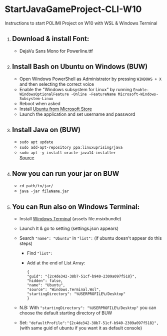 # StartJavaGameProject-CLI-W10
Instructions to start POLIMI Project on W10 with WSL &amp; Windows Terminal

1. ## Download & install Font:
	* DejaVu Sans Mono for Powerline.ttf

2. ## Install Bash on Ubuntu on Windows (BUW)
	* Open Windows PowerShell as Administrator by pressing ```WINDOWS + X``` and then selecting the correct voice
	* Enable the "Windows subsystem for Linux" by running ```Enable-WindowsOptionalFeature -Online -FeatureName Microsoft-Windows-Subsystem-Linux```
	* Reboot when asked
	* Install [Ubuntu from Microsoft Store](https://www.microsoft.com/store/p/ubuntu/9nblggh4msv6)
	* Launch the application and set username and password
  
3. ## Install Java on (BUW)
  	* ```sudo apt update```
  	* ```sudo add-apt-repository ppa:linuxuprising/java```
  	* ```sudo apt -y install oracle-java14-installer```
  	<br>[Source](https://computingforgeeks.com/how-to-install-java-14-on-ubuntu-debian/)
  
4. ## Now you can run your jar on BUW
  	* ```cd path/to/jar/```
  	* ```java -jar fileName.jar```
  
5. ## You can Run also on Windows Terminal:
  	* Install [Windows Terminal](https://github.com/microsoft/terminal/releases) (assets file.msixbundle)
  
  	* Launch It & go to setting (settings.json appears)
  	* Search ```"name": "Ubuntu"``` in ```"list":``` (if ubuntu doesn't appear do this steps)<br>
		* Find ```"list":```<br>
    
		* Add at the end of List Array:
		    ```
		    {
			"guid": "{2c4de342-38b7-51cf-b940-2309a097f518}",
			"hidden": false,
			"name": "Ubuntu",
			"source": "Windows.Terminal.Wsl",
			"startingDirectory": "%USERPROFILE%/Desktop"
		    }
		    ```
      
  	* N.B: With ```"startingDirectory": "%USERPROFILE%/Desktop"``` you can choose the default starting directory of BUW
  	* Set: ``` "defaultProfile":"{2c4de342-38b7-51cf-b940-2309a097f518}", ``` (with same guid of ubuntu if you want it as default console)
